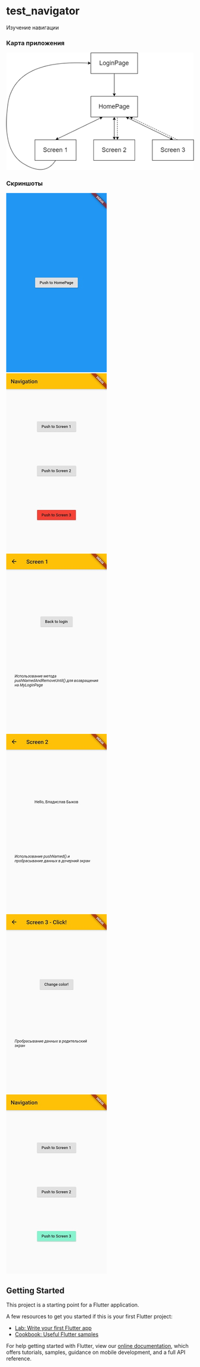 # test_navigator
Изучение навигации
### Карта приложения
![Image alt](https://github.com/vlades7/screenshots/raw/master/test_navigator/Map.png)
### Скриншоты
![Image alt](https://github.com/vlades7/screenshots/raw/master/test_navigator/Login.jpg)
![Image alt](https://github.com/vlades7/screenshots/raw/master/test_navigator/MainBefore.jpg)
![Image alt](https://github.com/vlades7/screenshots/raw/master/test_navigator/Screen1.jpg)
![Image alt](https://github.com/vlades7/screenshots/raw/master/test_navigator/Screen2.jpg)
![Image alt](https://github.com/vlades7/screenshots/raw/master/test_navigator/Screen3.jpg)
![Image alt](https://github.com/vlades7/screenshots/raw/master/test_navigator/MainAfter.jpg)

## Getting Started

This project is a starting point for a Flutter application.

A few resources to get you started if this is your first Flutter project:

- [Lab: Write your first Flutter app](https://flutter.dev/docs/get-started/codelab)
- [Cookbook: Useful Flutter samples](https://flutter.dev/docs/cookbook)

For help getting started with Flutter, view our
[online documentation](https://flutter.dev/docs), which offers tutorials,
samples, guidance on mobile development, and a full API reference.
